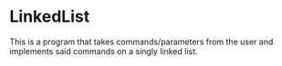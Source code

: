 # LinkedList
This is a program that takes commands/parameters from the user and implements said commands on a singly linked list.
